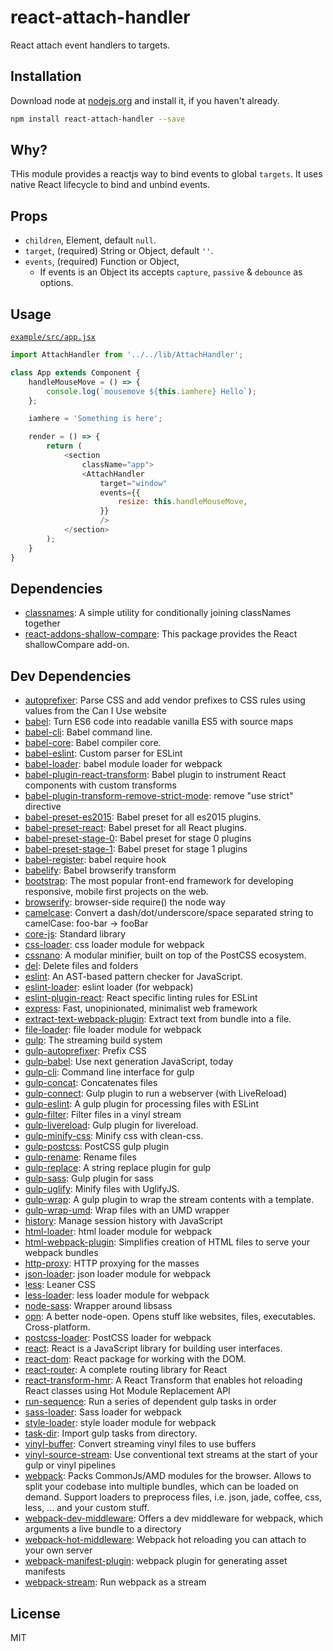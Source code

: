 # react-attach-handler

React attach event handlers to targets.

## Installation

Download node at [nodejs.org](http://nodejs.org) and install it, if you haven't already.

```sh
npm install react-attach-handler --save
```

## Why?
THis module provides a reactjs way to bind events to global `targets`. It uses native React lifecycle to bind and unbind events.

## Props
* `children`, Element, default `null`.
* `target`, (required) String or Object, default `''`.
* `events`, (required) Function or Object,
    * If events is an Object its accepts `capture`, `passive` & `debounce` as options.

## Usage
[`example/src/app.jsx`](https://github.com/sylvesteraswin/react-attach-handler/tree/master/example/src)
```js
import AttachHandler from '../../lib/AttachHandler';

class App extends Component {
    handleMouseMove = () => {
        console.log(`mousemove ${this.iamhere} Hello`);
    };

    iamhere = 'Something is here';

    render = () => {
        return (
            <section
                className="app">
                <AttachHandler
                    target="window"
                    events={{
                        resize: this.handleMouseMove,
                    }}
                    />
            </section>
        );
    }
}
```

## Dependencies

- [classnames](https://github.com/JedWatson/classnames): A simple utility for conditionally joining classNames together
- [react-addons-shallow-compare](https://github.com/facebook/react): This package provides the React shallowCompare add-on.

## Dev Dependencies

- [autoprefixer](https://github.com/postcss/autoprefixer): Parse CSS and add vendor prefixes to CSS rules using values from the Can I Use website
- [babel](https://github.com/babel/babel/tree/master/packages): Turn ES6 code into readable vanilla ES5 with source maps
- [babel-cli](https://github.com/babel/babel/tree/master/packages): Babel command line.
- [babel-core](https://github.com/babel/babel/tree/master/packages): Babel compiler core.
- [babel-eslint](https://github.com/babel/babel-eslint): Custom parser for ESLint
- [babel-loader](https://github.com/babel/babel-loader): babel module loader for webpack
- [babel-plugin-react-transform](https://github.com/gaearon/babel-plugin-react-transform): Babel plugin to instrument React components with custom transforms
- [babel-plugin-transform-remove-strict-mode](https://github.com/genify/babel-plugin-transform-remove-strict-mode): remove &quot;use strict&quot; directive
- [babel-preset-es2015](https://github.com/babel/babel/tree/master/packages): Babel preset for all es2015 plugins.
- [babel-preset-react](https://github.com/babel/babel/tree/master/packages): Babel preset for all React plugins.
- [babel-preset-stage-0](https://github.com/babel/babel/tree/master/packages): Babel preset for stage 0 plugins
- [babel-preset-stage-1](https://github.com/babel/babel/tree/master/packages): Babel preset for stage 1 plugins
- [babel-register](https://github.com/babel/babel/tree/master/packages): babel require hook
- [babelify](https://github.com/babel/babelify): Babel browserify transform
- [bootstrap](https://github.com/twbs/bootstrap): The most popular front-end framework for developing responsive, mobile first projects on the web.
- [browserify](https://github.com/substack/node-browserify): browser-side require() the node way
- [camelcase](https://github.com/sindresorhus/camelcase): Convert a dash/dot/underscore/space separated string to camelCase: foo-bar → fooBar
- [core-js](https://github.com/zloirock/core-js): Standard library
- [css-loader](https://github.com/webpack/css-loader): css loader module for webpack
- [cssnano](https://github.com/ben-eb/cssnano): A modular minifier, built on top of the PostCSS ecosystem.
- [del](https://github.com/sindresorhus/del): Delete files and folders
- [eslint](https://github.com/eslint/eslint): An AST-based pattern checker for JavaScript.
- [eslint-loader](https://github.com/MoOx/eslint-loader): eslint loader (for webpack)
- [eslint-plugin-react](https://github.com/yannickcr/eslint-plugin-react): React specific linting rules for ESLint
- [express](https://github.com/expressjs/express): Fast, unopinionated, minimalist web framework
- [extract-text-webpack-plugin](https://github.com/webpack/extract-text-webpack-plugin): Extract text from bundle into a file.
- [file-loader](https://github.com/webpack/file-loader): file loader module for webpack
- [gulp](https://github.com/gulpjs/gulp): The streaming build system
- [gulp-autoprefixer](https://github.com/sindresorhus/gulp-autoprefixer): Prefix CSS
- [gulp-babel](https://github.com/babel/gulp-babel): Use next generation JavaScript, today
- [gulp-cli](https://github.com/gulpjs/gulp-cli): Command line interface for gulp
- [gulp-concat](https://github.com/contra/gulp-concat): Concatenates files
- [gulp-connect](https://github.com/avevlad/gulp-connect): Gulp plugin to run a webserver (with LiveReload)
- [gulp-eslint](https://github.com/adametry/gulp-eslint): A gulp plugin for processing files with ESLint
- [gulp-filter](https://github.com/sindresorhus/gulp-filter): Filter files in a vinyl stream
- [gulp-livereload](https://github.com/vohof/gulp-livereload): Gulp plugin for livereload.
- [gulp-minify-css](https://github.com/sylvesteraswin/react-attach-handler.git): Minify css with clean-css.
- [gulp-postcss](https://github.com/postcss/gulp-postcss): PostCSS gulp plugin
- [gulp-rename](https://github.com/hparra/gulp-rename): Rename files
- [gulp-replace](https://github.com/lazd/gulp-replace): A string replace plugin for gulp
- [gulp-sass](https://github.com/dlmanning/gulp-sass): Gulp plugin for sass
- [gulp-uglify](https://github.com/terinjokes/gulp-uglify): Minify files with UglifyJS.
- [gulp-wrap](https://github.com/adamayres/gulp-wrap): A gulp plugin to wrap the stream contents with a template.
- [gulp-wrap-umd](https://github.com/phated/gulp-wrap-umd): Wrap files with an UMD wrapper
- [history](https://github.com/mjackson/history): Manage session history with JavaScript
- [html-loader](https://github.com/webpack/html-loader): html loader module for webpack
- [html-webpack-plugin](https://github.com/ampedandwired/html-webpack-plugin): Simplifies creation of HTML files to serve your webpack bundles
- [http-proxy](https://github.com/nodejitsu/node-http-proxy): HTTP proxying for the masses
- [json-loader](https://github.com/webpack/json-loader): json loader module for webpack
- [less](https://github.com/less/less.js): Leaner CSS
- [less-loader](https://github.com/webpack/less-loader): less loader module for webpack
- [node-sass](https://github.com/sass/node-sass): Wrapper around libsass
- [opn](https://github.com/sindresorhus/opn): A better node-open. Opens stuff like websites, files, executables. Cross-platform.
- [postcss-loader](https://github.com/postcss/postcss-loader): PostCSS loader for webpack
- [react](https://github.com/facebook/react): React is a JavaScript library for building user interfaces.
- [react-dom](https://github.com/facebook/react): React package for working with the DOM.
- [react-router](https://github.com/reactjs/react-router): A complete routing library for React
- [react-transform-hmr](https://github.com/gaearon/react-transform-hmr): A React Transform that enables hot reloading React classes using Hot Module Replacement API
- [run-sequence](https://github.com/OverZealous/run-sequence): Run a series of dependent gulp tasks in order
- [sass-loader](https://github.com/jtangelder/sass-loader): Sass loader for webpack
- [style-loader](https://github.com/webpack/style-loader): style loader module for webpack
- [task-dir](https://github.com/vn38minhtran/task-dir): Import gulp tasks from directory.
- [vinyl-buffer](https://github.com/hughsk/vinyl-buffer): Convert streaming vinyl files to use buffers
- [vinyl-source-stream](https://github.com/hughsk/vinyl-source-stream): Use conventional text streams at the start of your gulp or vinyl pipelines
- [webpack](https://github.com/webpack/webpack): Packs CommonJs/AMD modules for the browser. Allows to split your codebase into multiple bundles, which can be loaded on demand. Support loaders to preprocess files, i.e. json, jade, coffee, css, less, ... and your custom stuff.
- [webpack-dev-middleware](https://github.com/webpack/webpack-dev-middleware): Offers a dev middleware for webpack, which arguments a live bundle to a directory
- [webpack-hot-middleware](https://github.com/glenjamin/webpack-hot-middleware): Webpack hot reloading you can attach to your own server
- [webpack-manifest-plugin](https://github.com/danethurber/webpack-manifest-plugin): webpack plugin for generating asset manifests
- [webpack-stream](https://github.com/shama/webpack-stream): Run webpack as a stream


## License

MIT
